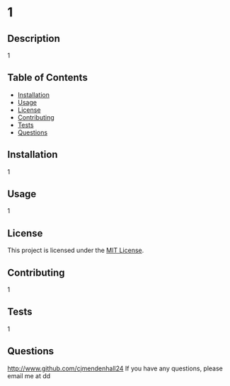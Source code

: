 # 1
  ## Description
  1
  
  ## Table of Contents
  - [Installation](#installation)
  - [Usage](#usage)
  - [License](#license)
  - [Contributing](#contributing)
  - [Tests](#tests)
  - [Questions](#questions)
  
  ## Installation
  1
  
  ## Usage
  1
  
  ## License
  This project is licensed under the [MIT License](https://opensource.org/licenses/MIT).
  
  ## Contributing
  1
  
  ## Tests
  1

  ## Questions
  http://www.github.com/cjmendenhall24
  If you have any questions, please email me at dd

